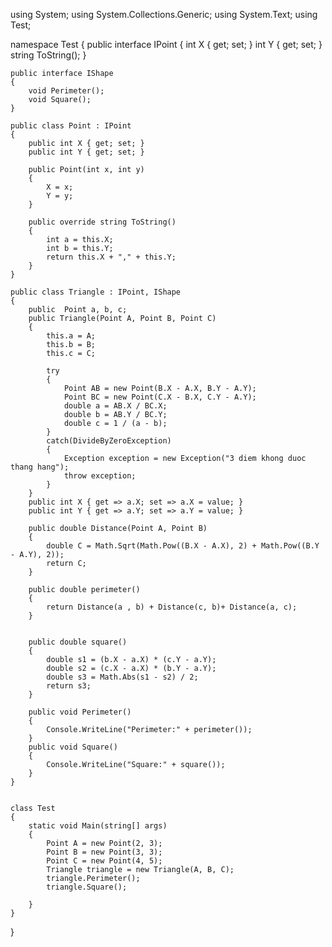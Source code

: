 using System;
using System.Collections.Generic;
using System.Text;
using Test;

namespace Test
{
    public interface IPoint
    {
        int X { get; set; }
        int Y { get; set; }
        string ToString();
    }

    public interface IShape
    {
        void Perimeter();
        void Square();
    }

    public class Point : IPoint
    {
        public int X { get; set; }
        public int Y { get; set; }

        public Point(int x, int y)
        {
            X = x;
            Y = y;
        }

        public override string ToString()
        {
            int a = this.X;
            int b = this.Y;
            return this.X + "," + this.Y;
        }
    }
    
    public class Triangle : IPoint, IShape
    {
        public  Point a, b, c;
        public Triangle(Point A, Point B, Point C)
        {
            this.a = A;
            this.b = B;
            this.c = C;

            try
            {
                Point AB = new Point(B.X - A.X, B.Y - A.Y);
                Point BC = new Point(C.X - B.X, C.Y - A.Y);
                double a = AB.X / BC.X;
                double b = AB.Y / BC.Y;
                double c = 1 / (a - b);
            }
            catch(DivideByZeroException)
            {
                Exception exception = new Exception("3 diem khong duoc thang hang");
                throw exception;
            }
        }
        public int X { get => a.X; set => a.X = value; }
        public int Y { get => a.Y; set => a.Y = value; }

        public double Distance(Point A, Point B)
        {
            double C = Math.Sqrt(Math.Pow((B.X - A.X), 2) + Math.Pow((B.Y - A.Y), 2));
            return C;
        }

        public double perimeter()
        {
            return Distance(a , b) + Distance(c, b)+ Distance(a, c);
        }


        public double square()
        {
            double s1 = (b.X - a.X) * (c.Y - a.Y);
            double s2 = (c.X - a.X) * (b.Y - a.Y);
            double s3 = Math.Abs(s1 - s2) / 2;
            return s3;
        }

        public void Perimeter()
        {
            Console.WriteLine("Perimeter:" + perimeter());
        }
        public void Square()
        {
            Console.WriteLine("Square:" + square());
        }
    }


    class Test
    {
        static void Main(string[] args)
        {
            Point A = new Point(2, 3);
            Point B = new Point(3, 3);
            Point C = new Point(4, 5);
            Triangle triangle = new Triangle(A, B, C);
            triangle.Perimeter();
            triangle.Square();
        
        }
    }

}

   

